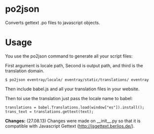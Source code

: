 po2json
=======

Converts gettext .po files to javascript objects.


Usage
=======
You use the po2json command to generate all your script files:

First argument is locale path, Second is output path, and third is 
the translation domain.

    $ po2json eventray/locale/ eventray/static/translations/ eventray

Then include babel.js and all your translation files in your website.

Then toi use the translation just pass the locale name to babel:

    translations = babel.Translations.load(window["es"]).install();
    trans_text = translations.gettext(text);

<b>Changes:</b>
(27.08.13) Changes were made on \_\_init\_\_.py so that it is compatible with Javascript Gettext (http://jsgettext.berlios.de/).
